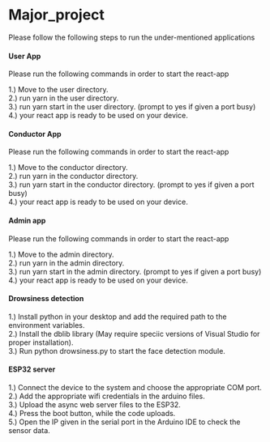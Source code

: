 # Major_project

Please follow the following steps to run the under-mentioned applications

#### User App

Please run the following commands in order to start the react-app <br/>

1.) Move to the user directory. <br/>
2.) run yarn in the user directory. <br/>
3.) run yarn start in the user directory. (prompt to yes if given a port busy) <br/>
4.) your react app is ready to be used on your device. <br/>

#### Conductor App

Please run the following commands in order to start the react-app<br/>

1.) Move to the conductor directory. <br/>
2.) run yarn in the conductor directory. <br/>
3.) run yarn start in the conductor directory. (prompt to yes if given a port busy) <br/>
4.) your react app is ready to be used on your device. <br/>

#### Admin app

Please run the following commands in order to start the react-app <br/>

1.) Move to the admin directory. <br/>
2.) run yarn in the admin directory. <br/>
3.) run yarn start in the admin directory. (prompt to yes if given a port busy) <br/>
4.) your react app is ready to be used on your device. <br/>

#### Drowsiness detection

1.) Install python in your desktop and add the required path to the environment variables. <br/>
2.) Install the dblib library (May require speciic versions of Visual Studio for proper installation). <br/>
3.) Run python drowsiness.py to start the face detection module. <br/>

#### ESP32 server

1.) Connect the device to the system and choose the appropriate COM port. <br/>
2.) Add the appropriate wifi credentials in the arduino files. <br/>
3.) Upload the async web server files to the ESP32. <br/>
4.) Press the boot button, while the code uploads. <br/>
5.) Open the IP given in the serial port in the Arduino IDE to check the sensor data. <br/>
